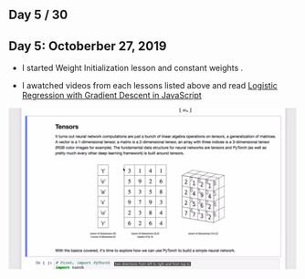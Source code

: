 ## Day 5 / 30



## Day 5: Octoberber 27, 2019
- I started Weight Initialization lesson and constant weights .

- I awatched videos from each lessons listed above and  read [Logistic Regression with Gradient Descent in JavaScript](https://www.robinwieruch.de/logistic-regression-gradient-descent-classification-javascript)



![Tensors](tensors.png)